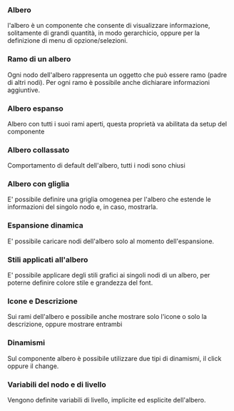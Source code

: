 ### **Albero**

l'albero è un componente che consente di visualizzare informazione, solitamente di grandi quantità, in modo gerarchicio, oppure per la definizione di menu di opzione/selezioni.

### **Ramo di un albero**

Ogni nodo dell'albero rappresenta un oggetto che può essere ramo (padre di altri nodi). Per ogni ramo è possibile anche dichiarare informazioni aggiuntive.

### **Albero espanso**

Albero con tutti i suoi rami aperti, questa proprietà va abilitata da setup del componente

### **Albero collassato**

Comportamento di default dell'albero, tutti i nodi sono chiusi

### **Albero con gliglia**

E' possibile definire una griglia omogenea per l'albero che estende le informazioni del singolo nodo e, in caso, mostrarla.

### **Espansione dinamica**

E' possibile caricare nodi dell'albero solo al momento dell'espansione.

### **Stili applicati all'albero**

E' possibile applicare degli stili grafici ai singoli nodi di un albero, per poterne definire colore stile e grandezza del font.

### **Icone e Descrizione**

Sui rami dell'albero e possibile anche mostrare solo l'icone o solo la descrizione, oppure mostrare entrambi

### **Dinamismi**

Sul componente albero è possibile utilizzare due tipi di dinamismi, il click oppure il change.

### **Variabili del nodo e di livello**

Vengono definite variabili di livello, implicite ed esplicite dell'albero.
